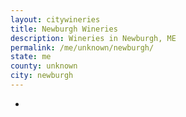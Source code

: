```yaml
---
layout: citywineries
title: Newburgh Wineries
description: Wineries in Newburgh, ME
permalink: /me/unknown/newburgh/
state: me
county: unknown
city: newburgh
---
```

-

